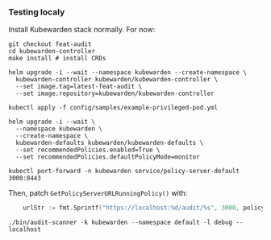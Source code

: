 ### Testing localy

Install Kubewarden stack normally. For now:

```console
git checkout feat-audit
cd kubewarden-controller
make install # install CRDs

helm upgrade -i --wait --namespace kubewarden --create-namespace \
  kubewarden-controller kubewarden/kubewarden-controller \
  --set image.tag=latest-feat-audit \
  --set image.repository=kubewarden/kubewarden-controller

kubectl apply -f config/samples/example-privileged-pod.yml

helm upgrade -i --wait \
  --namespace kubewarden \
  --create-namespace \
  kubewarden-defaults kubewarden/kubewarden-defaults \
  --set recommendedPolicies.enabled=True \
  --set recommendedPolicies.defaultPolicyMode=monitor

kubectl port-forward -n kubewarden service/policy-server-default 3000:8443
```

Then, patch  `GetPolicyServerURLRunningPolicy()` with:
``` go
	urlStr := fmt.Sprintf("https://localhost:%d/audit/%s", 3000, policy.GetUniqueName())
```


``` console
./bin/audit-scanner -k kubewarden --namespace default -l debug --localhost
```
